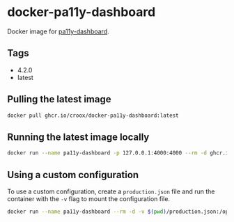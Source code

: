 # docker-pa11y-dashboard

Docker image for [pa11y-dashboard](https://github.com/pa11y/pa11y-dashboard).

## Tags

- 4.2.0
- latest

## Pulling the latest image

```bash
docker pull ghcr.io/croox/docker-pa11y-dashboard:latest
```

## Running the latest image locally

```bash
docker run --name pa11y-dashboard -p 127.0.0.1:4000:4000 --rm -d ghcr.io/croox/docker-pa11y-dashboard:latest
```

## Using a custom configuration

To use a custom configuration, create a `production.json` file and run the container with the `-v` flag to mount the configuration file.

```bash
docker run --name pa11y-dashboard --rm -d -v $(pwd)/production.json:/opt/pa11y-dashboard/production.json ghcr.io/croox/docker-pa11y-dashboard:latest
```

